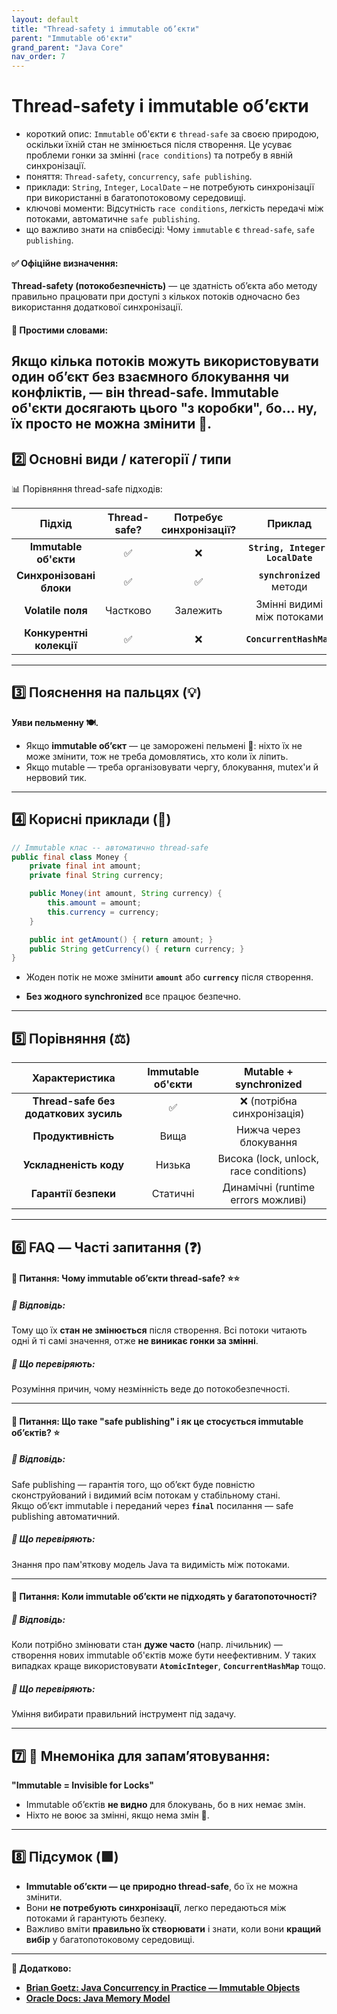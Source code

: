 ```yaml
---
layout: default
title: "Thread-safety і immutable об’єкти"
parent: "Immutable об'єкти"
grand_parent: "Java Core"
nav_order: 7
---
```


# Thread-safety і immutable об’єкти

*   короткий опис: `Immutable` об'єкти є `thread-safe` за своєю природою, оскільки їхній стан не змінюється після створення. Це усуває проблеми гонки за змінні (`race conditions`) та потребу в явній синхронізації.
*   поняття: `Thread-safety`, `concurrency`, `safe publishing`.
*   приклади: `String`, `Integer`, `LocalDate` – не потребують синхронізації при використанні в багатопотоковому середовищі.
*   ключові моменти: Відсутність `race conditions`, легкість передачі між потоками, автоматичне `safe publishing`.
*   що важливо знати на співбесіді: Чому `immutable` є `thread-safe`, `safe publishing`.

#### **✅ Офіційне визначення:**

**Thread-safety (потокобезпечність)** — це здатність об’єкта або методу правильно працювати при доступі з кількох потоків одночасно без використання додаткової синхронізації.

#### **🧠 Простими словами:**

Якщо **кілька потоків** можуть використовувати один об’єкт **без взаємного блокування чи конфліктів**, — він **thread-safe**. Immutable об'єкти досягають цього "з коробки", бо... ну, їх просто не можна змінити 💎.
---

## **2️⃣ Основні види / категорії / типи**

📊 Порівняння thread-safe підходів:

| Підхід | Thread-safe? | Потребує синхронізації? | Приклад |
| :---: | :---: | :---: | :---: |
| **Immutable об'єкти** | ✅ | ❌ | **`String, Integer, LocalDate`** |
| **Синхронізовані блоки** | ✅ | ✅ | **`synchronized`** методи |
| **Volatile поля** | Частково | Залежить | Змінні видимі між потоками |
| **Конкурентні колекції** | ✅ | ❌ | **`ConcurrentHashMap`** |

---

## **3️⃣ Пояснення на пальцях (💡)**

**Уяви пельменну 🍽️.**

* Якщо **immutable об’єкт** — це заморожені пельмені 🥶: ніхто їх не може змінити, тож не треба домовлятись, хто коли їх ліпить.
* Якщо mutable — треба організовувати чергу, блокування, mutex'и й нервовий тик.

---

## **4️⃣ Корисні приклади (🧪)**

```java
// Immutable клас -- автоматично thread-safe
public final class Money {
    private final int amount;
    private final String currency;

    public Money(int amount, String currency) {
        this.amount = amount;
        this.currency = currency;
    }

    public int getAmount() { return amount; }
    public String getCurrency() { return currency; }
}
```
* Жоден потік не може змінити **`amount`** або **`currency`** після створення.

* **Без жодного synchronized** все працює безпечно.

---

## **5️⃣ Порівняння (⚖️)**

| Характеристика | Immutable об'єкти | Mutable \+ synchronized |
| :---: | :---: | :---: |
| **Thread-safe без додаткових зусиль** | ✅ | ❌ (потрібна синхронізація) |
| **Продуктивність** | Вища | Нижча через блокування |
| **Ускладненість коду** | Низька | Висока (lock, unlock, race conditions) |
| **Гарантії безпеки** | Статичні | Динамічні (runtime errors можливі) |

---

## **6️⃣ FAQ — Часті запитання (❓)**

#### **🔹 Питання: Чому immutable об’єкти thread-safe? ⭐️⭐️**

##### **💬 Відповідь:**

Тому що їх **стан не змінюється** після створення. Всі потоки читають одні й ті самі значення, отже **не виникає гонки за змінні**.

##### **📌 Що перевіряють:**

Розуміння причин, чому незмінність веде до потокобезпечності.

---

#### **🔹 Питання: Що таке "safe publishing" і як це стосується immutable об’єктів? ⭐️**

##### **💬 Відповідь:**

Safe publishing — гарантія того, що об’єкт буде повністю сконструйований і видимий всім потокам у стабільному стані.  
Якщо об’єкт immutable і переданий через **`final`** посилання — safe publishing автоматичний.

##### **📌 Що перевіряють:**

Знання про пам'яткову модель Java та видимість між потоками.

---

#### **🔹 Питання: Коли immutable об’єкти не підходять у багатопоточності?**

##### **💬 Відповідь:**

Коли потрібно змінювати стан **дуже часто** (напр. лічильник) — створення нових immutable об'єктів може бути неефективним. У таких випадках краще використовувати **`AtomicInteger`**, **`ConcurrentHashMap`** тощо.

##### **📌 Що перевіряють:**

Уміння вибирати правильний інструмент під задачу.

---

## **7️⃣ 🧠 Мнемоніка для запам’ятовування:**

**"Immutable \= Invisible for Locks"**

* Immutable об’єктів **не видно** для блокувань, бо в них немає змін.
* Ніхто не воює за змінні, якщо нема змін 👻.

---

## **8️⃣ Підсумок (🟩)**

* **Immutable об’єкти — це природно thread-safe**, бо їх не можна змінити.
* Вони **не потребують синхронізації**, легко передаються між потоками й гарантують безпеку.
* Важливо вміти **правильно їх створювати** і знати, коли вони **кращий вибір** у багатопотоковому середовищі.

---

**🔗 Додатково:**

* [**Brian Goetz: Java Concurrency in Practice — Immutable Objects**](https://jcip.net)
* [**Oracle Docs: Java Memory Model**](https://docs.oracle.com/javase/specs/jls/se17/html/jls-17.html)
